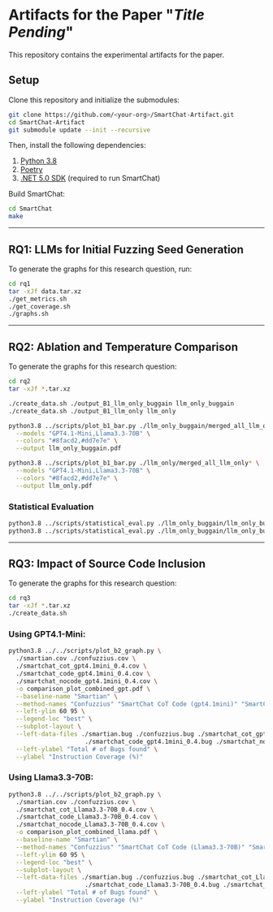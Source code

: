 # Artifacts for the Paper "*Title Pending*"

This repository contains the experimental artifacts for the paper.

## Setup

Clone this repository and initialize the submodules:

```bash
git clone https://github.com/<your-org>/SmartChat-Artifact.git
cd SmartChat-Artifact
git submodule update --init --recursive
```

Then, install the following dependencies:

1. [Python 3.8](https://www.python.org/downloads/release/python-380/)
2. [Poetry](https://python-poetry.org/docs/#installation)
3. [.NET 5.0 SDK](https://dotnet.microsoft.com/en-us/download/dotnet/5.0) (required to run SmartChat)

Build SmartChat:

```bash
cd SmartChat
make
```

---

## RQ1: LLMs for Initial Fuzzing Seed Generation

To generate the graphs for this research question, run:

```bash
cd rq1
tar -xJf data.tar.xz
./get_metrics.sh
./get_coverage.sh
./graphs.sh
```

---

## RQ2: Ablation and Temperature Comparison

To generate the graphs for this research question:

```bash
cd rq2
tar -xJf *.tar.xz

./create_data.sh ./output_B1_llm_only_buggain llm_only_buggain
./create_data.sh ./output_B1_llm_only llm_only

python3.8 ../scripts/plot_b1_bar.py ./llm_only_buggain/merged_all_llm_only_buggain* \
  --models "GPT4.1-Mini,Llama3.3-70B" \
  --colors "#8facd2,#dd7e7e" \
  --output llm_only_buggain.pdf

python3.8 ../scripts/plot_b1_bar.py ./llm_only/merged_all_llm_only* \
  --models "GPT4.1-Mini,Llama3.3-70B" \
  --colors "#8facd2,#dd7e7e" \
  --output llm_only.pdf
```

### Statistical Evaluation

```bash
python3.8 ../scripts/statistical_eval.py ./llm_only_buggain/llm_only_buggain.csv base_dfa.csv
python3.8 ../scripts/statistical_eval.py ./llm_only_buggain/llm_only_buggain.csv base_rand.csv
```

---

## RQ3: Impact of Source Code Inclusion

To generate the graphs for this research question:

```bash
cd rq3
tar -xJf *.tar.xz
./create_data.sh
```

### Using GPT4.1-Mini:

```bash
python3.8 ../../scripts/plot_b2_graph.py \
  ./smartian.cov ./confuzzius.cov \
  ./smartchat_cot_gpt4.1mini_0.4.cov \
  ./smartchat_code_gpt4.1mini_0.4.cov \
  ./smartchat_nocode_gpt4.1mini_0.4.cov \
  -o comparison_plot_combined_gpt.pdf \
  --baseline-name "Smartian" \
  --method-names "Confuzzius" "SmartChat CoT Code (gpt4.1mini)" "SmartChat Code (gpt4.1mini)" "SmartChat ABI (gpt4.1mini)" \
  --left-ylim 60 95 \
  --legend-loc "best" \
  --subplot-layout \
  --left-data-files ./smartian.bug ./confuzzius.bug ./smartchat_cot_gpt4.1mini_0.4.bug \
                     ./smartchat_code_gpt4.1mini_0.4.bug ./smartchat_nocode_gpt4.1mini_0.4.bug \
  --left-ylabel "Total # of Bugs found" \
  --ylabel "Instruction Coverage (%)"
```

### Using Llama3.3-70B:

```bash
python3.8 ../../scripts/plot_b2_graph.py \
  ./smartian.cov ./confuzzius.cov \
  ./smartchat_cot_Llama3.3-70B_0.4.cov \
  ./smartchat_code_Llama3.3-70B_0.4.cov \
  ./smartchat_nocode_Llama3.3-70B_0.4.cov \
  -o comparison_plot_combined_llama.pdf \
  --baseline-name "Smartian" \
  --method-names "Confuzzius" "SmartChat CoT Code (Llama3.3-70B)" "SmartChat Code (Llama3.3-70B)" "SmartChat ABI (Llama3.3-70B)" \
  --left-ylim 60 95 \
  --legend-loc "best" \
  --subplot-layout \
  --left-data-files ./smartian.bug ./confuzzius.bug ./smartchat_cot_Llama3.3-70B_0.4.bug \
                     ./smartchat_code_Llama3.3-70B_0.4.bug ./smartchat_nocode_Llama3.3-70B_0.4.bug \
  --left-ylabel "Total # of Bugs found" \
  --ylabel "Instruction Coverage (%)"
```
